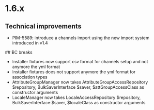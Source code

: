 # 1.6.x

## Technical improvements

- PIM-5589: introduce a channels import using the new import system introduced in v1.4 

## BC breaks

- Installer fixtures now support csv format for channels setup and not anymore the yml format
- Installer fixtures does not support anymore the yml format for association types
- AttributeGroupManager now takes AttributeGroupAccessRepository $repository, BulkSaverInterface $saver, $attGroupAccessClass as constructor arguments
- LocaleManager now takes LocaleAccessRepository $repository, BulkSaverInterface $saver, $localeClass as constructor arguments
